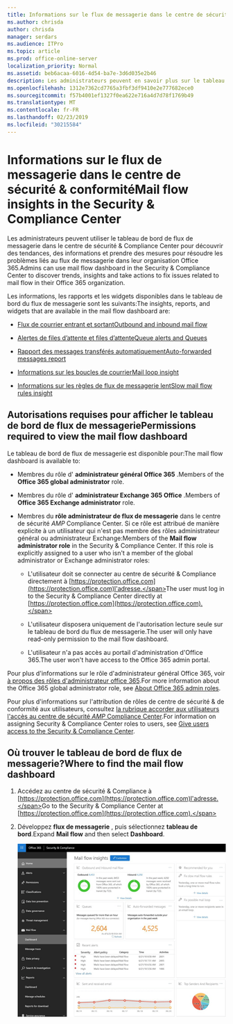 ```yaml
---
title: Informations sur le flux de messagerie dans le centre de sécurité & conformité
ms.author: chrisda
author: chrisda
manager: serdars
ms.audience: ITPro
ms.topic: article
ms.prod: office-online-server
localization_priority: Normal
ms.assetid: beb6acaa-6016-4d54-ba7e-3d6d035e2b46
description: Les administrateurs peuvent en savoir plus sur le tableau de bord de flux de messagerie dans le centre de sécurité & Compliance Center.
ms.openlocfilehash: 1312e7362cd7765a3fbf3df9410e2e777682ece0
ms.sourcegitcommit: f57b4001ef1327f0ea622e716a4d7d78f1769b49
ms.translationtype: MT
ms.contentlocale: fr-FR
ms.lasthandoff: 02/23/2019
ms.locfileid: "30215584"
---
```

# <a name="mail-flow-insights-in-the-security--compliance-center"></a><span data-ttu-id="91d06-103">Informations sur le flux de messagerie dans le centre de sécurité & conformité</span><span class="sxs-lookup"><span data-stu-id="91d06-103">Mail flow insights in the Security & Compliance Center</span></span>

<span data-ttu-id="91d06-104">Les administrateurs peuvent utiliser le tableau de bord de flux de messagerie dans le centre de sécurité & Compliance Center pour découvrir des tendances, des informations et prendre des mesures pour résoudre les problèmes liés au flux de messagerie dans leur organisation Office 365.</span><span class="sxs-lookup"><span data-stu-id="91d06-104">Admins can use mail flow dashboard in the Security & Compliance Center to discover trends, insights and take actions to fix issues related to mail flow in their Office 365 organization.</span></span>

<span data-ttu-id="91d06-105">Les informations, les rapports et les widgets disponibles dans le tableau de bord du flux de messagerie sont les suivants:</span><span class="sxs-lookup"><span data-stu-id="91d06-105">The insights, reports, and widgets that are available in the mail flow dashboard are:</span></span>

- [<span data-ttu-id="91d06-106">Flux de courrier entrant et sortant</span><span class="sxs-lookup"><span data-stu-id="91d06-106">Outbound and inbound mail flow</span></span>](mfi-outbound-and-inbound-mail-flow.md)

- [<span data-ttu-id="91d06-107">Alertes de files d’attente et files d’attente</span><span class="sxs-lookup"><span data-stu-id="91d06-107">Queue alerts and Queues</span></span>](mfi-queue-alerts-and-queues.md)

- [<span data-ttu-id="91d06-108">Rapport des messages transférés automatiquement</span><span class="sxs-lookup"><span data-stu-id="91d06-108">Auto-forwarded messages report</span></span>](mfi-auto-forwarded-messages-report.md)

- [<span data-ttu-id="91d06-109">Informations sur les boucles de courrier</span><span class="sxs-lookup"><span data-stu-id="91d06-109">Mail loop insight</span></span>](mfi-mail-loop-insight.md)

- [<span data-ttu-id="91d06-110">Informations sur les règles de flux de messagerie lent</span><span class="sxs-lookup"><span data-stu-id="91d06-110">Slow mail flow rules insight</span></span>](mfi-slow-mail-flow-rules-insight.md)

## <a name="permissions-required-to-view-the-mail-flow-dashboard"></a><span data-ttu-id="91d06-111">Autorisations requises pour afficher le tableau de bord de flux de messagerie</span><span class="sxs-lookup"><span data-stu-id="91d06-111">Permissions required to view the mail flow dashboard</span></span>

<span data-ttu-id="91d06-112">Le tableau de bord de flux de messagerie est disponible pour:</span><span class="sxs-lookup"><span data-stu-id="91d06-112">The mail flow dashboard is available to:</span></span>

- <span data-ttu-id="91d06-113">Membres du rôle d' **administrateur général Office 365** .</span><span class="sxs-lookup"><span data-stu-id="91d06-113">Members of the **Office 365 global administrator** role.</span></span>

- <span data-ttu-id="91d06-114">Membres du rôle d' **administrateur Exchange 365 Office** .</span><span class="sxs-lookup"><span data-stu-id="91d06-114">Members of **Office 365 Exchange administrator** role.</span></span>

- <span data-ttu-id="91d06-p101">Membres du **rôle administrateur de flux de messagerie** dans le centre de sécurité _AMP_ Compliance Center. Si ce rôle est attribué de manière explicite à un utilisateur qui n'est pas membre des rôles administrateur général ou administrateur Exchange:</span><span class="sxs-lookup"><span data-stu-id="91d06-p101">Members of the **Mail flow administrator role** in the Security & Compliance Center. If this role is explicitly assigned to a user who isn't a member of the global administrator or Exchange administrator roles:</span></span>

  - <span data-ttu-id="91d06-117">L'utilisateur doit se connecter au centre de sécurité & Compliance directement à [https://protection.office.com](https://protection.office.com)l'adresse.</span><span class="sxs-lookup"><span data-stu-id="91d06-117">The user must log in to the Security & Compliance Center directly at [https://protection.office.com](https://protection.office.com).</span></span>

  - <span data-ttu-id="91d06-118">L'utilisateur disposera uniquement de l'autorisation lecture seule sur le tableau de bord du flux de messagerie.</span><span class="sxs-lookup"><span data-stu-id="91d06-118">The user will only have read-only permission to the mail flow dashboard.</span></span>

  - <span data-ttu-id="91d06-119">L'utilisateur n'a pas accès au portail d'administration d'Office 365.</span><span class="sxs-lookup"><span data-stu-id="91d06-119">The user won't have access to the Office 365 admin portal.</span></span>

<span data-ttu-id="91d06-120">Pour plus d'informations sur le rôle d'administrateur général Office 365, voir [à propos des rôles d'administrateur office 365](https://support.office.com/article/da585eea-f576-4f55-a1e0-87090b6aaa9d).</span><span class="sxs-lookup"><span data-stu-id="91d06-120">For more information about the Office 365 global administrator role, see [About Office 365 admin roles](https://support.office.com/article/da585eea-f576-4f55-a1e0-87090b6aaa9d).</span></span>

<span data-ttu-id="91d06-121">Pour plus d'informations sur l'attribution de rôles de centre de sécurité & de conformité aux utilisateurs, consultez [la rubrique accorder aux utilisateurs l'accès au centre de sécurité _AMP_ Compliance Center](https://support.office.com/article/2cfce2c8-20c5-47f9-afc4-24b059c1bd76).</span><span class="sxs-lookup"><span data-stu-id="91d06-121">For information on assigning Security & Compliance Center roles to users, see [Give users access to the Security & Compliance Center](https://support.office.com/article/2cfce2c8-20c5-47f9-afc4-24b059c1bd76).</span></span>

## <a name="where-to-find-the-mail-flow-dashboard"></a><span data-ttu-id="91d06-122">Où trouver le tableau de bord de flux de messagerie?</span><span class="sxs-lookup"><span data-stu-id="91d06-122">Where to find the mail flow dashboard</span></span>

1. <span data-ttu-id="91d06-123">Accédez au centre de sécurité & Compliance à [https://protection.office.com](https://protection.office.com)l'adresse.</span><span class="sxs-lookup"><span data-stu-id="91d06-123">Go to the Security & Compliance Center at [https://protection.office.com](https://protection.office.com).</span></span>

2. <span data-ttu-id="91d06-124">Développez **flux de messagerie** , puis sélectionnez **tableau de bord**.</span><span class="sxs-lookup"><span data-stu-id="91d06-124">Expand **Mail flow** and then select **Dashboard**.</span></span>

   ![Tableau de bord de flux de messagerie dans le centre de sécurité & Office 365 Security](media/f32f5c0a-ea32-4e47-a477-d070405d4ae8.png)
